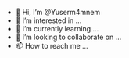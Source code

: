 - 👋 Hi, I’m @Yuserm4mnem
- 👀 I’m interested in ...
- 🌱 I’m currently learning ...
- 💞️ I’m looking to collaborate on ...
- 📫 How to reach me ...

<!---
Yuserm4mnem/Yuserm4mnem is a ✨ special ✨ repository because its `README.md` (this file) appears on your GitHub profile.
You can click the Preview link to take a look at your changes.
--->
